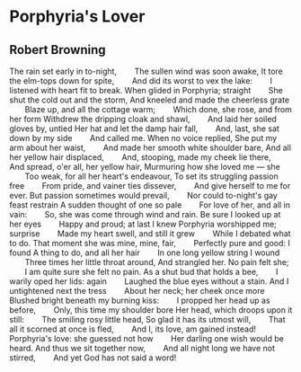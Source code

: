 # Porphyria's Lover
## Robert Browning
The rain set early in to-night,
       The sullen wind was soon awake,
It tore the elm-tops down for spite,
       And did its worst to vex the lake:
       I listened with heart fit to break.
When glided in Porphyria; straight
       She shut the cold out and the storm,
And kneeled and made the cheerless grate
       Blaze up, and all the cottage warm;
       Which done, she rose, and from her form
Withdrew the dripping cloak and shawl,
       And laid her soiled gloves by, untied
Her hat and let the damp hair fall,
       And, last, she sat down by my side
       And called me. When no voice replied,
She put my arm about her waist,
       And made her smooth white shoulder bare,
And all her yellow hair displaced,
       And, stooping, made my cheek lie there,
       And spread, o'er all, her yellow hair,
Murmuring how she loved me — she
       Too weak, for all her heart's endeavour,
To set its struggling passion free
       From pride, and vainer ties dissever,
       And give herself to me for ever.
But passion sometimes would prevail,
       Nor could to-night's gay feast restrain
A sudden thought of one so pale
       For love of her, and all in vain:
       So, she was come through wind and rain.
Be sure I looked up at her eyes
       Happy and proud; at last I knew
Porphyria worshipped me; surprise
       Made my heart swell, and still it grew
       While I debated what to do.
That moment she was mine, mine, fair,
       Perfectly pure and good: I found
A thing to do, and all her hair
       In one long yellow string I wound
       Three times her little throat around,
And strangled her. No pain felt she;
       I am quite sure she felt no pain.
As a shut bud that holds a bee,
       I warily oped her lids: again
       Laughed the blue eyes without a stain.
And I untightened next the tress
       About her neck; her cheek once more
Blushed bright beneath my burning kiss:
       I propped her head up as before,
       Only, this time my shoulder bore
Her head, which droops upon it still:
       The smiling rosy little head,
So glad it has its utmost will,
       That all it scorned at once is fled,
       And I, its love, am gained instead!
Porphyria's love: she guessed not how
       Her darling one wish would be heard.
And thus we sit together now,
       And all night long we have not stirred,
       And yet God has not said a word!